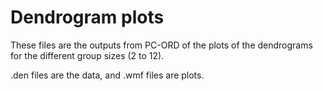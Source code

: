 # Dendrogram plots

These files are the outputs from PC-ORD of the plots of the dendrograms for the different group sizes (2 to 12).

.den files are the data, and .wmf files are plots.

